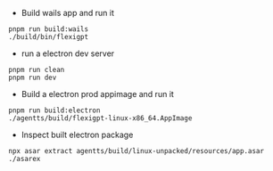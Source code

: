 - Build wails app and run it

```
pnpm run build:wails
./build/bin/flexigpt
```

- run a electron dev server

```
pnpm run clean
pnpm run dev
```

- Build a electron prod appimage and run it

```
pnpm run build:electron
./agentts/build/flexigpt-linux-x86_64.AppImage
```

- Inspect built electron package

```
npx asar extract agentts/build/linux-unpacked/resources/app.asar ./asarex
```
